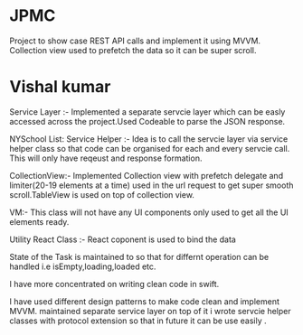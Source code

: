 # JPMC
Project to show case REST API calls and implement it using MVVM. Collection view used to prefetch the data so it can be super scroll.


#  Vishal kumar 

Service Layer :- Implemented a separate servcie layer which can be easly accessed across the project.Used Codeable to parse the JSON response. 

NYSchool List:
Service Helper :-  Idea is to call the servcie layer via service helper class so that code can be organised for each and every servcie call. This will  only have reqeust and response formation.

CollectionView:- Implemented Collection view with prefetch delegate and limiter(20-19 elements at a time) used in the url request to get super smooth scroll.TableView is used on top of collection view.

VM:- This class will not have any UI components only used to get all the UI elements ready.

Utility React Class :- React coponent is used to bind the data 

State of the Task is maintained to so that for differnt operation can be handled i.e isEmpty,loading,loaded etc.

I have more concentrated on writing clean code in swift.

I have used different design patterns to make code clean and implement MVVM. maintained separate service layer on top of it i wrote servcie helper classes with protocol extension so that in future it can be use easily .


